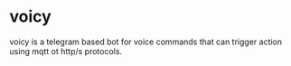 # voicy
voicy is a telegram based bot for voice commands that can trigger action using mqtt ot http/s protocols.
